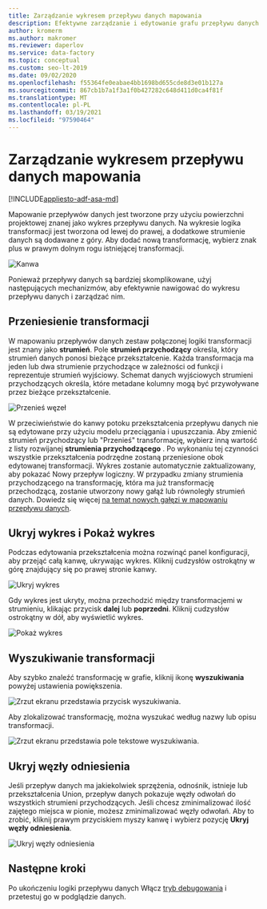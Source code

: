 ```yaml
---
title: Zarządzanie wykresem przepływu danych mapowania
description: Efektywne zarządzanie i edytowanie grafu przepływu danych mapowania
author: kromerm
ms.author: makromer
ms.reviewer: daperlov
ms.service: data-factory
ms.topic: conceptual
ms.custom: seo-lt-2019
ms.date: 09/02/2020
ms.openlocfilehash: f55364fe0eabae4bb1698bd655cde8d3e01b127a
ms.sourcegitcommit: 867cb1b7a1f3a1f0b427282c648d411d0ca4f81f
ms.translationtype: MT
ms.contentlocale: pl-PL
ms.lasthandoff: 03/19/2021
ms.locfileid: "97590464"
---
```

# <a name="managing-the-mapping-data-flow-graph"></a>Zarządzanie wykresem przepływu danych mapowania

[!INCLUDE[appliesto-adf-asa-md](includes/appliesto-adf-asa-md.md)]

Mapowanie przepływów danych jest tworzone przy użyciu powierzchni projektowej znanej jako wykres przepływu danych. Na wykresie logika transformacji jest tworzona od lewej do prawej, a dodatkowe strumienie danych są dodawane z góry. Aby dodać nową transformację, wybierz znak plus w prawym dolnym rogu istniejącej transformacji.

![Kanwa](media/data-flow/canvas-2.png)

Ponieważ przepływy danych są bardziej skomplikowane, użyj następujących mechanizmów, aby efektywnie nawigować do wykresu przepływu danych i zarządzać nim. 

## <a name="moving-transformations"></a>Przeniesienie transformacji

W mapowaniu przepływów danych zestaw połączonej logiki transformacji jest znany jako **strumień**. Pole **strumień przychodzący** określa, który strumień danych ponosi bieżące przekształcenie. Każda transformacja ma jeden lub dwa strumienie przychodzące w zależności od funkcji i reprezentuje strumień wyjściowy. Schemat danych wyjściowych strumieni przychodzących określa, które metadane kolumny mogą być przywoływane przez bieżące przekształcenie.

![Przenieś węzeł](media/data-flow/move-nodes.png "Przenieś węzeł")

W przeciwieństwie do kanwy potoku przekształcenia przepływu danych nie są edytowane przy użyciu modelu przeciągania i upuszczania. Aby zmienić strumień przychodzący lub "Przenieś" transformację, wybierz inną wartość z listy rozwijanej **strumienia przychodzącego** . Po wykonaniu tej czynności wszystkie przekształcenia podrzędne zostaną przeniesione obok edytowanej transformacji. Wykres zostanie automatycznie zaktualizowany, aby pokazać Nowy przepływ logiczny. W przypadku zmiany strumienia przychodzącego na transformację, która ma już transformację przechodzącą, zostanie utworzony nowy gałąź lub równoległy strumień danych. Dowiedz się więcej [na temat nowych gałęzi w mapowaniu przepływu danych](data-flow-new-branch.md).

## <a name="hide-graph-and-show-graph"></a>Ukryj wykres i Pokaż wykres

Podczas edytowania przekształcenia można rozwinąć panel konfiguracji, aby przejąć całą kanwę, ukrywając wykres. Kliknij cudzysłów ostrokątny w górę znajdujący się po prawej stronie kanwy.

![Ukryj wykres](media/data-flow/hide-graph.png "Ukryj wykres")

Gdy wykres jest ukryty, można przechodzić między transformacjemi w strumieniu, klikając przycisk **dalej** lub **poprzedni**. Kliknij cudzysłów ostrokątny w dół, aby wyświetlić wykres.

![Pokaż wykres](media/data-flow/show-graph.png "Pokaż wykres")

## <a name="searching-for-transformations"></a>Wyszukiwanie transformacji

Aby szybko znaleźć transformację w grafie, kliknij ikonę **wyszukiwania** powyżej ustawienia powiększenia.

![Zrzut ekranu przedstawia przycisk wyszukiwania.](media/data-flow/search-1.png "Wyszukaj wykres")

Aby zlokalizować transformację, można wyszukać według nazwy lub opisu transformacji.

![Zrzut ekranu przedstawia pole tekstowe wyszukiwania.](media/data-flow/search-2.png "Wyszukaj wykres")

## <a name="hide-reference-nodes"></a>Ukryj węzły odniesienia

Jeśli przepływ danych ma jakiekolwiek sprzężenia, odnośnik, istnieje lub przekształcenia Union, przepływ danych pokazuje węzły odwołań do wszystkich strumieni przychodzących. Jeśli chcesz zminimalizować ilość zajętego miejsca w pionie, możesz zminimalizować węzły odwołań. Aby to zrobić, kliknij prawym przyciskiem myszy kanwę i wybierz pozycję **Ukryj węzły odniesienia**.

![Ukryj węzły odniesienia](media/data-flow/hide-reference-nodes.png "Ukryj węzły odniesienia")

## <a name="next-steps"></a>Następne kroki

Po ukończeniu logiki przepływu danych Włącz [tryb debugowania](concepts-data-flow-debug-mode.md) i przetestuj go w podglądzie danych.
